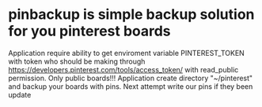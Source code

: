 # pinbackup is simple backup solution for you pinterest boards
Application require ability to get enviroment variable PINTEREST_TOKEN with token 
who should be making through https://developers.pinterest.com/tools/access_token/ 
with read_public permission. Only public boards!!!
Application create directory "~/pinterest" and backup your boards with pins.
Next attempt write our pins if they been update 

